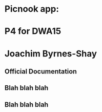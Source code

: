 # Picnook app:
# P4 for DWA15
# Joachim Byrnes-Shay 


## Official Documentation

## Blah blah blah

## Blah blah blah
